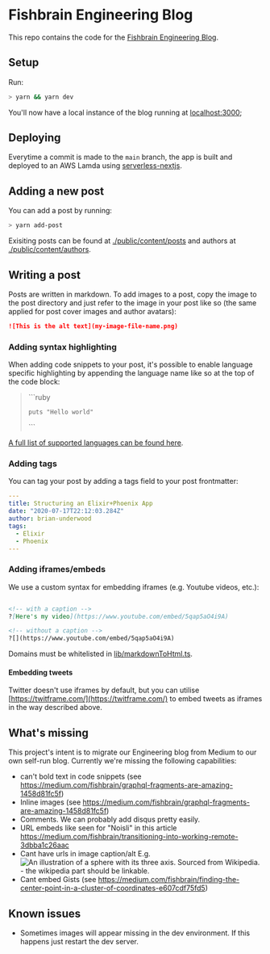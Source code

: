 # Fishbrain Engineering Blog

This repo contains the code for the [Fishbrain Engineering Blog](https://engineering.fishbrain.com/).

## Setup

Run:

```sh
> yarn && yarn dev
```

You'll now have a local instance of the blog running at [localhost:3000](localhost:3000);

## Deploying

Everytime a commit is made to the `main` branch, the app is built and deployed to an AWS Lamda using
[serverless-nextjs](https://github.com/serverless-nextjs/serverless-next.js).

## Adding a new post

You can add a post by running:

```sh
> yarn add-post
```

Exisiting posts can be found at [./public/content/posts](./public/content/posts) and authors at [./public/content/authors](./public/content/authors).

## Writing a post

Posts are written in markdown. To add images to a post, copy the image to the post directory and just
refer to the image in your post like so (the same applied for post cover images and author avatars):

```markdown
![This is the alt text](my-image-file-name.png)
```

### Adding syntax highlighting

When adding code snippets to your post, it's possible to enable language specific highlighting
by appending the language name like so at the top of the code block:

> \```ruby
>
>     puts "Hello world"
>
>  \```

[A full list of supported languages can be found here](https://prismjs.com/#supported-languages).

### Adding tags

You can tag your post by adding a tags field to your post frontmatter:

```yaml
---
title: Structuring an Elixir+Phoenix App
date: "2020-07-17T22:12:03.284Z"
author: brian-underwood
tags:
  - Elixir
  - Phoenix
---
```

### Adding iframes/embeds

We use a custom syntax for embedding iframes (e.g. Youtube videos, etc.):

```markdown

<!-- with a caption -->
?[Here's my video](https://www.youtube.com/embed/5qap5aO4i9A)

<!-- without a caption -->
?[](https://www.youtube.com/embed/5qap5aO4i9A)

```

Domains must be whitelisted in [lib/markdownToHtml.ts](lib/markdownToHtml.ts).

#### Embedding tweets

Twitter doesn't use iframes by default, but you can utilise [https://twitframe.com/](https://twitframe.com/)
to embed tweets as iframes in the way described above.

## What's missing

This project's intent is to migrate our Engineering blog from Medium to our own self-run blog. Currently
we're missing the following capabilities:

- can't bold text in code snippets (see https://medium.com/fishbrain/graphql-fragments-are-amazing-1458d81fc5f)
- Inline images (see https://medium.com/fishbrain/graphql-fragments-are-amazing-1458d81fc5f)
- Comments. We can probably add disqus pretty easily.
- URL embeds like seen for "Noisli" in this article https://medium.com/fishbrain/transitioning-into-working-remote-3dbba1c26aac
- Cant have urls in image caption/alt E.g. ![An illustration of a sphere with its three axis. Sourced from Wikipedia.](1_bKy1EAZynH-oAGVDOndRoQ.png) - the wikipedia part should be linkable.
- Cant embed Gists (see https://medium.com/fishbrain/finding-the-center-point-in-a-cluster-of-coordinates-e607cdf75fd5)

## Known issues

- Sometimes images will appear missing in the dev environment. If this happens just restart the dev server.

